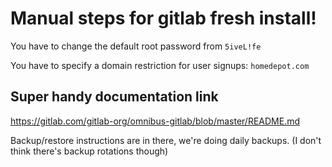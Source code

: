 # Manual steps for gitlab fresh install!

You have to change the default root password from `5iveL!fe`

You have to specify a domain restriction for user signups: `homedepot.com`

## Super handy documentation link
https://gitlab.com/gitlab-org/omnibus-gitlab/blob/master/README.md

Backup/restore instructions are in there, we're doing daily backups. (I don't think there's backup rotations though)
